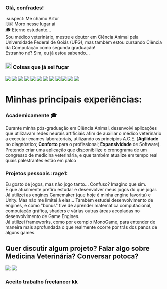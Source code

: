 ### Olá, confrades!

:suspect: Me chamo Artur\
🇧🇷 Moro nesse lugar ai\
🎓 Eterno estudante... \
Sou médico veterinário, mestre e doutor em Ciência Animal pela Universidade Federal de Goiás (UFG), mas também estou cursando Ciência da Computação como segunda graduação!\
Estranho né? Sim, eu já estou sabendo... 

### <img src="https://media2.giphy.com/media/QssGEmpkyEOhBCb7e1/giphy.gif?cid=ecf05e47a0n3gi1bfqntqmob8g9aid1oyj2wr3ds3mg700bl&rid=giphy.gif" width='20px' height='20px'> Coisas que já sei fuçar
<div>
<p align="left">
 <a href="https://github.com/rutradam"><img src="https://img.shields.io/badge/C/C++-00599C?style=for-the-badge&logo=cplusplus&logoColor=white"/></a>
  <a href="https://github.com/rutradam"><img src="https://img.shields.io/badge/Darknet_YOLO-00FFFF?style=for-the-badge&logo=yolo&logoColor=black"/></a>
   <a href="https://github.com/rutradam"><img src="https://img.shields.io/badge/OpenCV-5C3EE8?style=for-the-badge&logo=opencv&logoColor=white"/></a>
 <a href="https://github.com/rutradam"><img src="https://img.shields.io/badge/Python-3776AB?style=for-the-badge&logo=python&logoColor=white"/></a>
<a href="https://github.com/rutradam"><img src="https://img.shields.io/badge/HTML5-E34F26?style=for-the-badge&logo=html5&logoColor=white"/></a>
<a href="https://github.com/rutradam"><img src="https://img.shields.io/badge/CSS3-1572B6?style=for-the-badge&logo=css3&logoColor=white"/></a>
<a href="https://github.com/rutradam"><img src="https://img.shields.io/badge/JavaScript-F7DF1E?style=for-the-badge&logo=javascript&logoColor=black"/></a>
<a href="https://github.com/rutradam"><img src="https://img.shields.io/badge/Java-ED8B00?style=for-the-badge&logo=oracle&logoColor=black"/></a>
<a href="https://github.com/rutradam"><img src="https://img.shields.io/badge/Linux-FCC624?style=for-the-badge&logo=linux&logoColor=black"/></a>
 <a href="https://github.com/rutradam"><img src="https://img.shields.io/badge/Gamemaker-000000?style=for-the-badge&logo=gamemaker&logoColor=white"/></a>
 <a href="https://github.com/rutradam"><img src="https://img.shields.io/badge/MonoGame-E73C00?style=for-the-badge&logo=monogame&logoColor=white"/></a>
  <a href="https://github.com/rutradam"><img src="https://img.shields.io/badge/C%23-239120?style=for-the-badge&logo=csharp&logoColor=white"/></a>
</p>
</div>

# Minhas principais experiências:

### Academicamente 🎓 
Durante minha pós-graduação em Ciência Animal, desenvolvi aplicações que utilizavam redes neurais artificiais afim de auxiliar o médico veterinário a executar exames laboratoriais, utilizando os princípios A.C.E. (<b>Agilidade</b> no diagnóstico; <b>Conforto</b> para o profissional; <b>Expansividade</b> de Software).\
Pretendo criar uma aplicação que disponibilize o cronograma de um congresso de medicina veterinária, e que também atualize em tempo real quais palestrantes estão em palco 

### Projetos pessoais :rage1:
Eu gosto de jogos, mas não jogo tanto... Confuso? Imagino que sim.\
É que atualmente prefiro estudar e desenvolver meus jogos do que jogar.\
Já utilizei as engines Gamemaker (que hoje é minha engine favorita) e Unity. Mas não me limitei à elas... Também estudei desenvolvimento de engines, e como "bonus" tive de aprender matemática computacional, computação gráfica, shaders e várias outras áreas acopladas no desenvolvimento de Game Engines.\
Já utilizei frameworks, como por exemplo MonoGame, para entender de maneira mais aprofundada o que realmente ocorre por trás dos panos de alguns games.


## Quer discutir algum projeto? Falar algo sobre Medicina Veterinária? Conversar potoca?
<a href="https://instagram.com/arturtrivet"><img src="https://img.shields.io/badge/-Instagram-%23E4405F?style=for-the-badge&logo=instagram&logoColor=white"></a>
<a href="mailto:arturtrindade1@gmail.com"><img src="https://img.shields.io/badge/arturtrindade1@gmail.com-D14836?style=for-the-badge&logo=gmail&logoColor=white"></a>

### Aceito trabalho freelancer kk







